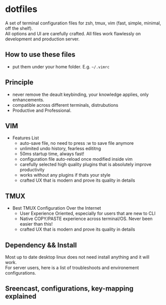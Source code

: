 # dotfiles
A set of terminal configuration files for zsh, tmux, vim (fast, simple, minimal, off the shelf).  
All options and UI are carefully crafted.
All files work flawlessly on development and production server.

## How to use these files
- put them under your home folder. E.g. `~/.vimrc`

## Principle
- never remove the deault keybinding, your knowledge applies, only enhancements.
- compatible across different terminals, distrubutions
- Productive and Professional.  

## VIM
- Features List
  - auto-save file, no need to press :w to save file anymore
  - unlimited undo history, fearless edititng
  - 50ms startup time, always fast!
  - configuration file auto-reload once modified inside vim
  - carefully selected high quality plugins that is absolutely improve productivity
  - works without any plugins if thats your style
  - crafted UX that is modern and prove its quality in details

## TMUX
- Best TMUX Configuration Over the Internet
  - User Experience Oriented, especially for users that are new to CLI
  - Native COPY/PASTE experience across terminal/OS. Never been easier than this!
  - crafted UX that is modern and prove its quality in details

## Dependency && Install
Most up to date desktop linux does not need install anything and it will work.  
For server users, here is a list of troubleshoots and environement configurations.

## Sreencast, configurations, key-mapping explained


